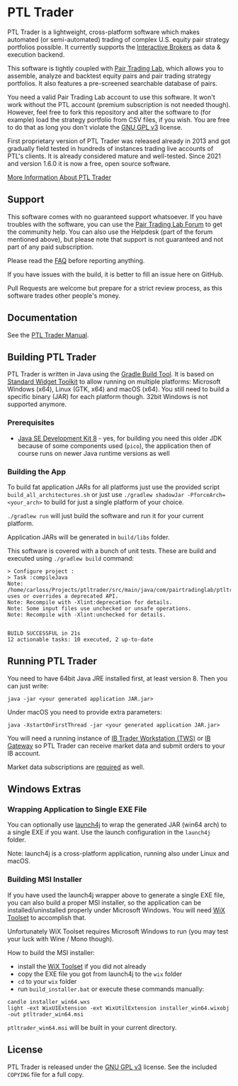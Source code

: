 # PTL Trader

PTL Trader is a lightweight, cross-platform software which makes automated (or semi-automated) trading of complex U.S. equity pair strategy portfolios possible. It currently supports the [Interactive Brokers](https://www.interactivebrokers.com) as data & execution backend. 

This software is tightly coupled with [Pair Trading Lab](https://www.pairtradinglab.com/), which allows you to assemble, analyze and backtest equity pairs and pair trading strategy portfolios. It also features a pre-screened searchable database of pairs.

You need a valid Pair Trading Lab account to use this software. It won't work without the PTL account (premium subscription is not needed though). However, feel free to fork this repository and alter the software to (for example) load the strategy portfolio from CSV files, if you wish. You are free to do that as long you don't violate the [GNU GPL v3](https://www.gnu.org/licenses/gpl-3.0.html) license.

First proprietary version of PTL Trader was released already in 2013 and got gradually field tested in hundreds of instances trading live accounts of PTL's clients. It is already considered mature and well-tested. Since 2021 and version 1.6.0 it is now a free, open source software.

[More Information About PTL Trader](https://www.pairtradinglab.com/ptltrader)

## Support

This software comes with no guaranteed support whatsoever. If you have troubles with the software, you can use the [Pair Trading Lab Forum](https://forum.pairtradinglab.com/) to get the community help. You can also use the Helpdesk (part of the forum mentioned above), but please note that support is not guaranteed and not part of any paid subscription.

Please read the [FAQ](https://www.pairtradinglab.com/faq) before reporting anything.

If you have issues with the build, it is better to fill an issue here on GitHub.

Pull Requests are welcome but prepare for a strict review process, as this software trades other people's money.

## Documentation

See the [PTL Trader Manual](https://wiki.pairtradinglab.com/wiki/PTL_Trader_Manual).

## Building PTL Trader

PTL Trader is written in Java using the [Gradle Build Tool](https://gradle.org/). It is based on [Standard Widget Toolkit](https://www.eclipse.org/swt/) to allow running on multiple platforms: Microsoft Windows (x64), Linux (GTK, x64) and macOS (x64). You still need to build a specific binary (JAR) for each platform though. 32bit Windows is not supported anymore.

### Prerequisites

* [Java SE Development Kit 8](https://www.oracle.com/cz/java/technologies/javase/javase-jdk8-downloads.html) - yes, for building you need this older JDK because of some components used (`pico`), the application then of course runs on newer Java runtime versions as well

### Building the App

To build fat application JARs for all platforms just use the provided script `build_all_architectures.sh` or just use `./gradlew shadowJar -PforceArch=<your_arch>` to build for just a single platform of your choice.

`./gradlew run` will just build the software and run it for your current platform.

Application JARs will be generated in `build/libs` folder. 

This software is covered with a bunch of unit tests. These are build and executed using `./gradlew build` command:

```
> Configure project : 
> Task :compileJava 
Note: /home/carloss/Projects/ptltrader/src/main/java/com/pairtradinglab/ptltrader/Application.java uses or overrides a deprecated API.
Note: Recompile with -Xlint:deprecation for details.
Note: Some input files use unchecked or unsafe operations.
Note: Recompile with -Xlint:unchecked for details.


BUILD SUCCESSFUL in 21s
12 actionable tasks: 10 executed, 2 up-to-date
```

## Running PTL Trader

You need to have 64bit Java JRE installed first, at least version 8. Then you can just write:

```
java -jar <your generated application JAR.jar>
```

Under macOS you need to provide extra parameters:

```
java -XstartOnFirstThread -jar <your generated application JAR.jar>
```

You will need a running instance of [IB Trader Workstation (TWS)](https://www.interactivebrokers.com/en/index.php?f=14099) or [IB Gateway](https://www.interactivebrokers.com/en/index.php?f=16457) so PTL Trader can receive market data and submit orders to your IB account.

Market data subscriptions are [required](https://www.pairtradinglab.com/faq#ptltrader-market-data-us) as well.

## Windows Extras

### Wrapping Application to Single EXE File

You can optionally use [launch4j](http://launch4j.sourceforge.net/) to wrap the generated JAR (win64 arch) to a single EXE if you want. Use the launch configuration in the `launch4j` folder.

Note: launch4j is a cross-platform application, running also under Linux and macOS.

### Building MSI Installer

If you have used the launch4j wrapper above to generate a single EXE file, you can also build a proper MSI installer, so the application can be installed/uninstalled properly under Microsoft Windows. You will need [WiX Toolset](https://wixtoolset.org/) to accomplish that.

Unfortunately WiX Toolset requires Microsoft Windows to run (you may test your luck with Wine / Mono though).

How to build the MSI installer:

* install the [WiX Toolset](https://wixtoolset.org/) if you did not already
* copy the EXE file you got from launch4j to the `wix` folder
* `cd` to your `wix` folder
* run `build_installer.bat` or execute these commands manually:

```
candle installer_win64.wxs
light -ext WixUIExtension -ext WixUtilExtension installer_win64.wixobj -out ptltrader_win64.msi
```

`ptltrader_win64.msi` will be built in your current directory.

## License

PTL Trader is released under the [GNU GPL v3](https://www.gnu.org/licenses/gpl-3.0.html) license. See the included `COPYING` file for a full copy.